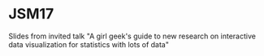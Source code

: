 # JSM17

Slides from invited talk "A girl geek's guide to new research on interactive data visualization for statistics with lots of data"
